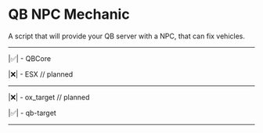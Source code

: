 # QB NPC Mechanic

A script that will provide your QB server with a NPC, that can fix vehicles.
_____________

|✅️| - QBCore

|❌️| - ESX // planned

_____________

|❌️| - ox_target // planned

|✅️| - qb-target

_____________
